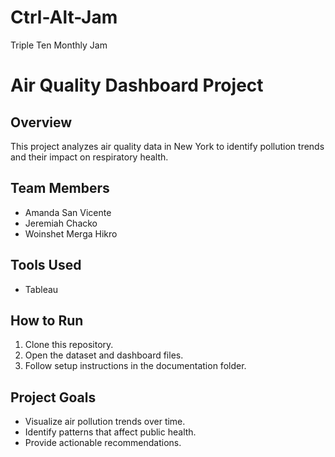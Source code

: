 # Ctrl-Alt-Jam
Triple Ten Monthly Jam

# Air Quality Dashboard Project

## Overview
This project analyzes air quality data in New York to identify pollution trends and their impact on respiratory health.

## Team Members
- Amanda San Vicente  
- Jeremiah Chacko
- Woinshet Merga Hikro

## Tools Used
- Tableau

## How to Run
1. Clone this repository.
2. Open the dataset and dashboard files.
3. Follow setup instructions in the documentation folder.

## Project Goals
- Visualize air pollution trends over time.
- Identify patterns that affect public health.
- Provide actionable recommendations.
